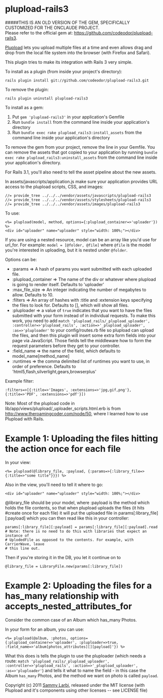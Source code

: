 plupload-rails3
==============
#####THIS IS AN OLD VERSION OF THE GEM, SPECIFICALLY CUSTOMIZED FOR THE ONCLAUDE PROJECT. <br />Please refer to the official gem at: https://github.com/codeodor/plupload-rails3.

[Plupload](http://www.plupload.com/) lets you upload multiple files at a time and even allows drag and drop from the local file system into the browser (with Firefox and Safari).

This plugin tries to make its integration with Rails 3 very simple.

To install as a plugin (from inside your project's directory):

    rails plugin install git://github.com/codeodor/plupload-rails3.git

To remove the plugin:

    rails plugin uninstall plupload-rails3


To install as a gem:

1. Put `gem 'plupload-rails3'` in your application's Gemfile
2. Run `bundle install` from the command line inside your application's directory
3. Run `bundle exec rake plupload_rails3:install_assets` from the command line inside your application's directory

To remove the gem from your project, remove the line in your Gemfile. You can remove the assets that got copied to your application by running `bundle exec rake plupload_rails3:uninstall_assets` from the command line inside your application's directory.

For Rails 3.1, you'll also need to tell the asset pipeline about the new assets. 

In assets/javascripts/application.js make sure your application provides URL access to the plupload scripts, CSS, and images:

    //= provide_tree ../../../vendor/assets/javascripts/plupload-rails3
    //= provide_tree ../../../vendor/assets/stylesheets/plupload-rails3
    //= provide_tree ../../../vendor/assets/images/plupload-rails3


    


To use:

    <%= plupload(model, method, options={:plupload_container=>'uploader'}) %>
    <div id="uploader" name="uploader" style="width: 100%;"></div>
   

If you are using a nested resource, model can be an array like you'd use for url_for. For example: `model = [@folder, @file]` where `@file` is the model you're interested in uploading, but it is nested under `@folder`.


Options can be:

* :params => A hash of params you want submitted with each uploaded file.
* :plupload_container => The name of the div or whatever where plupload is going to render itself. Defaults to 'uploader'
* :max_file_size => An integer indicating the number of megabytes to allow. Defaults to 10.
* :filters => An array of hashes with :title and :extension keys specifying the files to look for. Defaults to [], which will show all files. 
* :pluploader => a value of `true` indicates that you want to have the files submitted with your form instead of in individual requests. To make this work, you need to add `match 'plupload_rails/_plupload_uploader', :controller=>'plupload_rails', :action=>'_plupload_uploader', :as=>'pluploader'` to your config/routes.rb file so plupload can upload the files, and then this plugin will insert some extra form fields into your page via JavaScript. Those fields tell the middleware how to form the request parameters before they get to your controller.
* :field_name => the name of the field, which defaults to model_name[method_name]
* :runtimes => the comma delimited list of runtimes you want to use, in order of preference. Defaults to 'html5,flash,silverlight,gears,browserplus'

Example filter: 
    
    :filters=>[{:title=>'Images', :extensions=>'jpg,gif,png'},{:title=>'PDF', :extensions=>'pdf'}])


Note: Most of the plupload code in lib/app/views/plupload/_uploader_scripts.html.erb is from http://www.theroamingcoder.com/node/50, where I learned how to use Plupload with Rails.


Example 1: Uploading the files hitting the action once for each file
====================================================================

In your view:

    <%= plupload(@library_file, :payload, {:params=>{:library_file=>{:title=>"some title"}}}) %>

Also in the view, you'll need to tell it where to go:

    <div id="uploader" name="uploader" style="width: 100%;"></div>

@library_file should be your model, where :payload is the method which holds the file contents, so that when plupload uploads the files (it hits #create once for each file) it will put the uploaded file in params[:library_file][:payload] which you can then read like this in your controller:

    params[:library_file][:payload] = params[:library_file][:payload].read
    # Note: there is no need to do this with libraries that expect an instance of 
    # UplodedFile as opposed to the contents. For example, with CarrierWave, leave
    # this line out.

Then if you're storing it in the DB, you let it continue on to 

    @library_file = LibraryFile.new(params[:library_file])


Example 2: Uploading the files for a has_many relationship with accepts_nested_attributes_for
=============================================================================================
Consider the common case of an Album which has_many Photos. 

In your form for an album, you can use:

    <%= plupload(@album, :photos, options={:plupload_container=>'uploader', :pluploader=>true, :field_name=>'album[photos_attributes][][payload]'}) %>
  <div id="uploader" name="uploader" style="width: 100%;"></div>


What this does is tells the plugin to use the pluploader (which needs a route: `match 'plupload_rails/_plupload_uploader', :controller=>'plupload_rails', :action=>'_plupload_uploader', :as=>'pluploader'`) and tells it what to name the field - in this case the Album `has_many` Photos, and the method we want on photo is called `payload`.





Copyright (c) 2011 [Sammy Larbi](http://www.codeodor.com), released under the MIT license 
(with Plupload and it's components using other licenses -- see LICENSE file)
